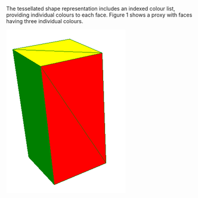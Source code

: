 The tessellated shape representation includes an indexed colour list, providing individual colours to each face. Figure 1 shows a proxy with faces having three individual colours.

!["IndexedColourMap"](../../../../figures/examples/tessellation_indexed_colours.png "Figure 1 &mdash; Tessellation with indexed colours for faces")